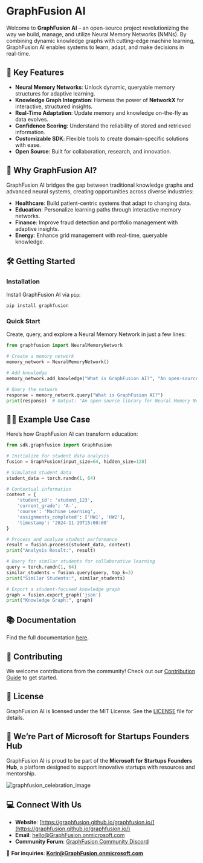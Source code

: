 # GraphFusion AI  

Welcome to **GraphFusion AI** – an open-source project revolutionizing the way we build, manage, and utilize Neural Memory Networks (NMNs). By combining dynamic knowledge graphs with cutting-edge machine learning, GraphFusion AI enables systems to learn, adapt, and make decisions in real-time.  

## 🌟 Key Features  

- **Neural Memory Networks**: Unlock dynamic, queryable memory structures for adaptive learning.  
- **Knowledge Graph Integration**: Harness the power of **NetworkX** for interactive, structured insights.  
- **Real-Time Adaptation**: Update memory and knowledge on-the-fly as data evolves.  
- **Confidence Scoring**: Understand the reliability of stored and retrieved information.  
- **Customizable SDK**: Flexible tools to create domain-specific solutions with ease.  
- **Open Source**: Built for collaboration, research, and innovation.  

## 🚀 Why GraphFusion AI?  

GraphFusion AI bridges the gap between traditional knowledge graphs and advanced neural systems, creating opportunities across diverse industries:  

- **Healthcare**: Build patient-centric systems that adapt to changing data.  
- **Education**: Personalize learning paths through interactive memory networks.  
- **Finance**: Improve fraud detection and portfolio management with adaptive insights.  
- **Energy**: Enhance grid management with real-time, queryable knowledge.  

## 🛠️ Getting Started  

### Installation  

Install GraphFusion AI via `pip`:  

```bash  
pip install graphfusion  
```  

### Quick Start  

Create, query, and explore a Neural Memory Network in just a few lines:  

```python  
from graphfusion import NeuralMemoryNetwork  

# Create a memory network  
memory_network = NeuralMemoryNetwork()  

# Add knowledge  
memory_network.add_knowledge("What is GraphFusion AI?", "An open-source library for Neural Memory Networks.")  

# Query the network  
response = memory_network.query("What is GraphFusion AI?")  
print(response)  # Output: "An open-source library for Neural Memory Networks."  
```  

## 🧑‍🏫 Example Use Case  

Here’s how GraphFusion AI can transform education:  

```python  
from sdk.graphfusion import GraphFusion  

# Initialize for student data analysis  
fusion = GraphFusion(input_size=64, hidden_size=128)  

# Simulated student data  
student_data = torch.randn(1, 64)  

# Contextual information  
context = {  
    'student_id': 'student_123',  
    'current_grade': 'A-',  
    'course': 'Machine Learning',  
    'assignments_completed': ['HW1', 'HW2'],  
    'timestamp': '2024-11-19T15:00:00'  
}  

# Process and analyze student performance  
result = fusion.process(student_data, context)  
print("Analysis Result:", result)  

# Query for similar students for collaborative learning  
query = torch.randn(1, 64)  
similar_students = fusion.query(query, top_k=3)  
print("Similar Students:", similar_students)  

# Export a student-focused knowledge graph  
graph = fusion.export_graph('json')  
print("Knowledge Graph:", graph)  
```

## 📚 Documentation  

Find the full documentation [here](https://docs.graphfusion.io).  

## 🤝 Contributing  

We welcome contributions from the community! Check out our [Contribution Guide](https://github.com/GraphFusion/GraphFusion/blob/main/CONTRIBUTING.md) to get started.  

## 📜 License  

GraphFusion AI is licensed under the MIT License. See the [LICENSE](https://github.com/GraphFusion/GraphFusion/blob/main/LICENSE) file for details.  

## 🚀 We’re Part of Microsoft for Startups Founders Hub  

GraphFusion AI is proud to be part of the **Microsoft for Startups Founders Hub**, a platform designed to support innovative startups with resources and mentorship.  

![graphfusion_celebration_image](https://github.com/user-attachments/assets/176db5f8-bd10-4eb8-9418-2bbe6f407ff9)  

## 💻 Connect With Us  

- **Website**: [https://graphfusion.github.io/graphfusion.io/](https://graphfusion.github.io/graphfusion.io/)  
- **Email**: hello@GraphFusion.onmicrosoft.com  
- **Community Forum**: [GraphFusion Community Discord](https://discord.gg/HYxqsHYA)  

📧 **For inquiries**: **Korir@GraphFusion.onmicrosoft.com**  




